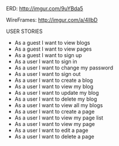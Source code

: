 ERD:
http://imgur.com/9uYBda5

WireFrames:
http://imgur.com/a/4llbD


USER STORIES
- As a guest I want to view blogs
- As a guest I want to view pages
- As a guest I want to sign up
- As a user I want to sign in
- As a user I want to change my password
- As a user I want to sign out
- As a user I want to create a blog
- As a user I want to view my blog
- As a user I want to update my blog
- As a user I want to delete my blog
- As a user I want to view all my blogs
- As a user I want to create a page
- As a user I want to view my page list
- As a user I want to view my page
- As a user I want to edit a page
- As a user I want to delete a page
